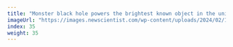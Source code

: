 ```yaml
---
title: "Monster black hole powers the brightest known object in the universe"
imageUrl: "https://images.newscientist.com/wp-content/uploads/2024/02/19111344/SEI_191790689.jpg?width=600"
index: 35
weight: 35
---
```

